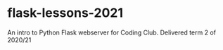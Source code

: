 # flask-lessons-2021
 An intro to Python Flask webserver for Coding Club. Delivered term 2 of 2020/21
